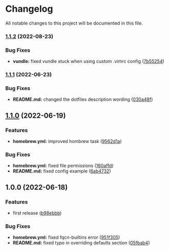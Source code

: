 # Changelog

All notable changes to this project will be documented in this file.

### [1.1.2](https://github.com/AlexNabokikh/wsl-playbook/compare/v1.1.1...v1.1.2) (2022-08-23)


### Bug Fixes

* **vundle:** fixed vundle stuck when using custom .vimrc config ([7b55254](https://github.com/AlexNabokikh/wsl-playbook/commit/7b55254723b139df148e84f50627f7a314133afa))

### [1.1.1](https://github.com/AlexNabokikh/wsl-playbook/compare/v1.1.0...v1.1.1) (2022-06-23)


### Bug Fixes

* **README.md:** changed the dotfiles description wording ([030a48f](https://github.com/AlexNabokikh/wsl-playbook/commit/030a48ffed99a8590653750ce2c76b241bc49271))

## [1.1.0](https://github.com/AlexNabokikh/wsl-playbook/compare/v1.0.0...v1.1.0) (2022-06-19)


### Features

* **homebrew.yml:** improved hombrew task ([9562d1a](https://github.com/AlexNabokikh/wsl-playbook/commit/9562d1a19237ab3173e0dfbe75a2b18ad9cf3b0c))


### Bug Fixes

* **homebrew.yml:** fixed file permissions ([160affd](https://github.com/AlexNabokikh/wsl-playbook/commit/160affd2f93c05adbf2d191f3eb5eec023f39de9))
* **README.md:** fixed config example ([6ab4732](https://github.com/AlexNabokikh/wsl-playbook/commit/6ab47323d8b2d805c42df966d222b1d288cea5a4))

## 1.0.0 (2022-06-18)


### Features

* first release ([b98ebbb](https://github.com/AlexNabokikh/wsl-playbook/commit/b98ebbb36dec524a67d6ad62adbb31c343ad7785))


### Bug Fixes

* **homebrew.yml:** fixed fqcn-builtins error ([951f305](https://github.com/AlexNabokikh/wsl-playbook/commit/951f3053bca870b88359f1ea41ac4d95b46ac94c))
* **README.md:** fixed typo in overriding defaults section ([05fbab4](https://github.com/AlexNabokikh/wsl-playbook/commit/05fbab4f79b7b299c1c98a273441e950225b2248))
